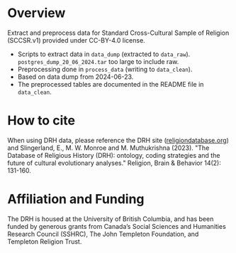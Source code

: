 # Overview
Extract and preprocess data for Standard Cross-Cultural Sample of Religion (SCCSR.v1) provided under CC-BY-4.0 license. 
* Scripts to extract data in `data_dump` (extracted to `data_raw`). `postgres_dump_20_06_2024.tar` too large to include raw. 
* Preprocessing done in `process_data` (writing to `data_clean`). 
* Based on data dump from 2024-06-23.
* The preprocessed tables are documented in the README file in `data_clean`. 

# How to cite
When using DRH data, please reference the DRH site ([religiondatabase.org](https://religiondatabase.org)) and Slingerland, E., M. W. Monroe and M. Muthukrishna (2023). "The Database of Religious History (DRH): ontology, coding strategies and the future of cultural evolutionary analyses." Religion, Brain & Behavior 14(2): 131-160.

# Affiliation and Funding
The DRH is housed at the University of British Columbia, and has been funded by generous grants from Canada’s Social Sciences and Humanities Research Council (SSHRC), The John Templeton Foundation, and Templeton Religion Trust.
